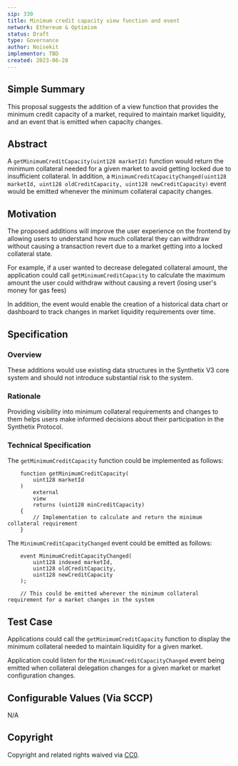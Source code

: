 ```yaml
---
sip: 330
title: Minimum credit capacity view function and event
network: Ethereum & Optimism
status: Draft
type: Governance
author: Noisekit
implementor: TBD
created: 2023-06-28
---
```


## Simple Summary

This proposal suggests the addition of a view function that provides the minimum credit capacity of a market, required to maintain market liquidity, and an event that is emitted when capacity changes.

## Abstract

A `getMinimumCreditCapacity(uint128 marketId)` function would return the minimum collateral needed for a given market to avoid getting locked due to insufficient collateral. In addition, a `MinimumCreditCapacityChanged(uint128 marketId, uint128 oldCreditCapacity, uint128 newCreditCapacity)` event would be emitted whenever the minimum collateral capacity changes.

## Motivation

The proposed additions will improve the user experience on the frontend by allowing users to understand how much collateral they can withdraw without causing a transaction revert due to a market getting into a locked collateral state.

For example, if a user wanted to decrease delegated collateral amount, the application could call `getMinimumCreditCapacity` to calculate the maximum amount the user could withdraw without causing a revert (losing user's money for gas fees)

In addition, the event would enable the creation of a historical data chart or dashboard to track changes in market liquidity requirements over time.

## Specification

### Overview

These additions would use existing data structures in the Synthetix V3 core system and should not introduce substantial risk to the system.

### Rationale

Providing visibility into minimum collateral requirements and changes to them helps users make informed decisions about their participation in the Synthetix Protocol.

### Technical Specification

The `getMinimumCreditCapacity` function could be implemented as follows:

```solidity
    function getMinimumCreditCapacity(
        uint128 marketId
    )
        external
        view
        returns (uint128 minCreditCapacity)
    {
        // Implementation to calculate and return the minimum collateral requirement
    }
```

The `MinimumCreditCapacityChanged` event could be emitted as follows:

```solidity
    event MinimumCreditCapacityChanged(
        uint128 indexed marketId,
        uint128 oldCreditCapacity,
        uint128 newCreditCapacity
    );
    
    // This could be emitted wherever the minimum collateral requirement for a market changes in the system
```

## Test Case
Applications could call the `getMinimumCreditCapacity` function to display the minimum collateral needed to maintain liquidity for a given market.

Application could listen for the `MinimumCreditCapacityChanged` event being emitted when collateral delegation changes for a given market or market configuration changes.

## Configurable Values (Via SCCP)
N/A

## Copyright
Copyright and related rights waived via [CC0](https://creativecommons.org/publicdomain/zero/1.0/).
